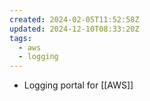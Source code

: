 ```yaml
---
created: 2024-02-05T11:52:58Z
updated: 2024-12-10T08:33:20Z
tags:
  - aws
  - logging
---
```

- Logging portal for [[AWS]]